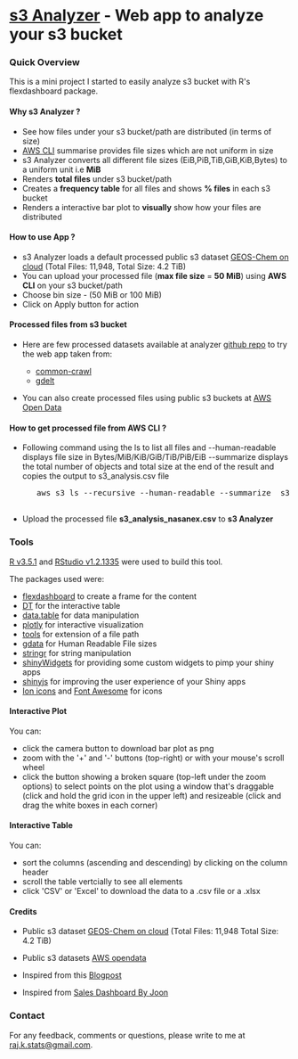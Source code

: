 # [s3 Analyzer](https://rajkstats.shinyapps.io/s3-analyzer/) - Web app to analyze your s3 bucket 

### Quick Overview
This is a mini project I started to easily analyze s3 bucket with  R's flexdashboard package.

#### Why s3 Analyzer ? 

* See how files under your s3 bucket/path are distributed (in terms of size)
* [AWS CLI](https://aws.amazon.com/cli/) summarise provides file sizes which are not uniform in size
* s3 Analyzer converts all different file sizes (EiB,PiB,TiB,GiB,KiB,Bytes) to a uniform unit i.e **MiB** 
* Renders **total files** under s3 bucket/path  
* Creates a **frequency table** for all files and shows **% files** in each s3 bucket 
* Renders a interactive bar plot to **visually** show how your files are distributed

####  How to use App ? 

* s3 Analyzer loads a default processed public s3 dataset [GEOS-Chem on cloud](https://cloud-gc.readthedocs.io/en/stable/chapter02_beginner-tutorial/use-s3.html) (Total Files: 11,948,
                                                                                                                                                                    Total Size: 4.2 TiB)
* You can upload your processed file (**max file size** = **50 MiB**) using **AWS CLI** on your s3 bucket/path
* Choose bin size - (50 MiB or 100 MiB)
* Click on Apply button for action 


#### Processed files from s3 bucket

* Here are few processed datasets available at analyzer [github repo](https://github.com/rajkstats/s3_Analyzer/blob/master/00_Data/) to try the web app taken from: 
  * [common-crawl](https://registry.opendata.aws/commoncrawl/)
  * [gdelt](https://registry.opendata.aws/gdelt/)       

* You can also create processed files using public s3 buckets at [AWS Open Data](https://registry.opendata.aws/)


#### How to get processed file from **AWS CLI** ?

* Following command using the ls to list all files and
   --human-readable displays file size in Bytes/MiB/KiB/GiB/TiB/PiB/EiB 
   --summarize displays the total number of objects and total size at the end of the result 
   and copies the output to s3_analysis.csv file 

   <pre>
     aws s3 ls --recursive --human-readable --summarize  s3://nasanex/NEX-GDDP/BCSD/rcp45/ > s3_analysis_nasanex.csv
   </pre>      

     
* Upload the processed file **s3_analysis_nasanex.csv** to **s3 Analyzer**     

### Tools

[R v3.5.1](https://www.r-project.org/) and [RStudio v1.2.1335](https://www.rstudio.com/) were used to build this tool.

The packages used were:

* [flexdashboard](https://rmarkdown.rstudio.com/flexdashboard/) to create a frame for the content
* [DT](https://rstudio.github.io/DT/) for the interactive table
* [data.table]()  for data manipulation
* [plotly](https://github.com/ropensci/plotly) for interactive visualization
* [tools](http://web.mit.edu/~r/current/arch/amd64_linux26/lib/R/library/tools/html/tools-package.html) for extension of a file path
* [gdata](https://cran.r-project.org/web/packages/gdata/index.html) for Human Readable File sizes
* [stringr](https://www.rdocumentation.org/packages/stringr/versions/1.4.0)  for string manipulation
* [shinyWidgets](https://github.com/dreamRs/shinyWidgets) for providing some custom widgets to pimp your shiny apps
* [shinyjs](https://github.com/daattali/shinyjs) for improving the user experience of your Shiny apps
* [Ion icons](https://ionicons.com/) and [Font Awesome](https://fontawesome.com/) for icons


#### Interactive Plot

You can:
  
* click the camera button to download bar plot as png
* zoom with the '+' and '-' buttons (top-right) or with your mouse's scroll wheel
* click the button showing a broken square (top-left under the zoom options) to select points on the plot using a window that's 
draggable (click and hold the grid icon in the upper left) and resizeable (click and drag the white boxes in each corner)


#### Interactive Table

You can:

* sort the columns (ascending and descending) by clicking on the column header
* scroll the table vertcially to see all elements 
* click 'CSV' or 'Excel' to download the  data to a .csv file or a .xlsx


#### Credits

* Public s3 dataset [GEOS-Chem on cloud](https://cloud-gc.readthedocs.io/en/stable/chapter02_beginner-tutorial/use-s3.html) (Total Files: 11,948
                      Total Size: 4.2 TiB)

* Public s3 datasets [AWS opendata](https://registry.opendata.aws/)

* Inspired from this [Blogpost](https://whitfin.io/analyzing-your-buckets-with-s3-meta/)

* Inspired from [Sales Dashboard By Joon](https://joon.shinyapps.io/veh_parts_sales_dash/)

    
### Contact

For any feedback, comments or questions, please write to me at raj.k.stats@gmail.com.
